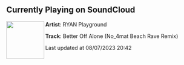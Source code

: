 ## Currently Playing on SoundCloud

[<img align="left" width="100" src="https://i1.sndcdn.com/artworks-ckp0UEIYGd8t-0-t500x500.jpg">](https://soundcloud.com/ryanplayground/better-off-alone-no_4mat-beach?in=saxurn/sets/old/)

**Artist**: RYAN Playground 

**Track**: Better Off Alone (No_4mat Beach Rave Remix)

Last updated at 08/07/2023 20:42
